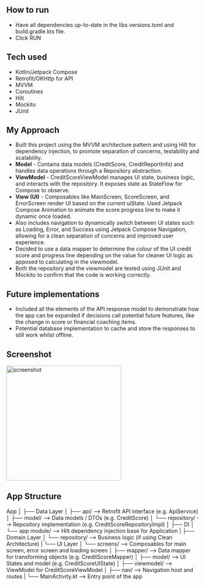 
## How to run
- Have all dependencies up-to-date in the libs.versions.toml and build.gradle.kts file.
- Click RUN

## Tech used
- Kotlin/Jetpack Compose
- Retrofit/OKHttp for API
- MVVM
- Coroutines
- Hilt
- Mockito
- JUnit

## My Approach
- Built this project using the MVVM architecture pattern and using Hilt for dependency injection, to promote separation of concerns, testability and scalability.
- **Model** - Contains data models (CreditScore, CreditReportInfo) and handles data operations through a Repository abstraction.
- **ViewModel** - CreditScoreViewModel manages UI state, business logic, and interacts with the repository. It exposes state as StateFlow for Compose to observe.
- **View (UI)** - Composables like MainScreen, ScoreScreen, and ErrorScreen render UI based on the current uiState. Used Jetpack Compose Animation to animate the score progress line to make it dynamic once loaded.
- Also includes navigation to dynamically switch between UI states such as Loading, Error, and Success using Jetpack Compose Navigation, allowing for a clean separation of concerns and improved user experience.
- Decided to use a data mapper to determine the colour of the UI credit score and progress line depending on the value for cleaner UI logic as apposed to calculating in the viewmodel.
- Both the repository and the viewmodel are tested using JUnit and Mockito to confirm that the code is working correctly.



## Future implementations
- Included all the elements of the API response model to demonstrate how the app can be expanded if decisions call potential future features, like the change in score or financial coaching items.
- Potential database implementation to cache and store the responses to still work whilst offline.

## Screenshot
<img src="https://imgur.com/a/Qe88u4U" width="300" alt="screenshot">

## App Structure

App
│
├── Data Layer
│   ├── api/           --> Retrofit API interface (e.g. ApiService)
│   ├── model/         --> Data models / DTOs (e.g. CreditScore)
│   └── repository/    --> Repository implementation (e.g. CreditScoreRepositoryImpl)
│
├── DI
│   └── app module/ -->  Hilt dependency injection base for Application
|
├── Domain Layer
│   └── repository/ --> Business logic (if using Clean Architecture)
|
└── UI Layer
│   └── screens/    --> Composables for main screen, error screen and loading screen
│   ├── mapper/    --> Data mapper for transforming objects (e.g. CreditScoreMapper)
│   ├── model/    --> UI States and model (e.g. CreditScoreUIState)
│   ├── viewmodel/    --> ViewModel for CreditScoreViewModel
│   ├── nav/           --> Navigation host and routes
|
└── MainActivity.kt   --> Entry point of the app